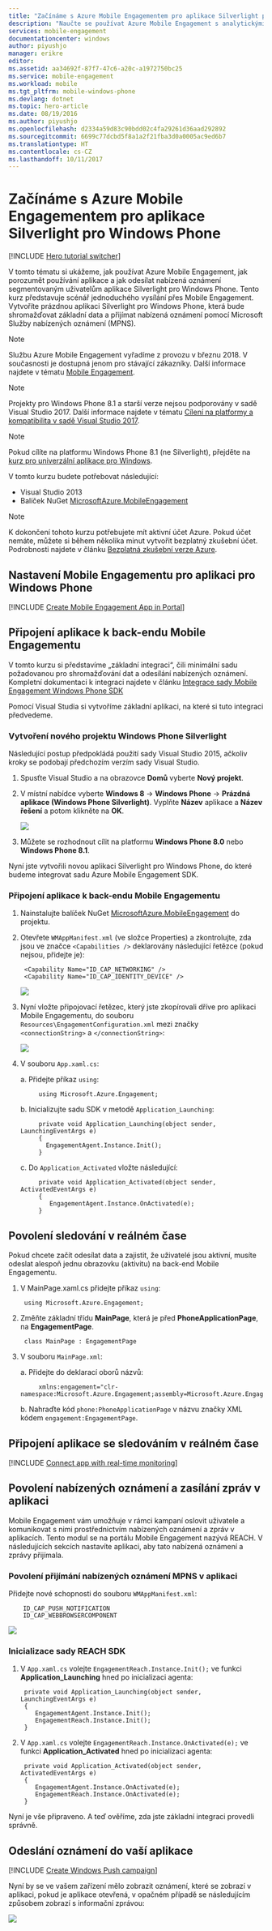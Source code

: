 ```yaml
---
title: "Začínáme s Azure Mobile Engagementem pro aplikace Silverlight pro Windows Phone"
description: "Naučte se používat Azure Mobile Engagement s analytickými funkcemi a nabízenými oznámeními pro aplikace Silverlight pro Windows Phone"
services: mobile-engagement
documentationcenter: windows
author: piyushjo
manager: erikre
editor: 
ms.assetid: aa34692f-87f7-47c6-a20c-a1972750bc25
ms.service: mobile-engagement
ms.workload: mobile
ms.tgt_pltfrm: mobile-windows-phone
ms.devlang: dotnet
ms.topic: hero-article
ms.date: 08/19/2016
ms.author: piyushjo
ms.openlocfilehash: d2334a59d83c90bdd02c4fa29261d36aad292892
ms.sourcegitcommit: 6699c77dcbd5f8a1a2f21fba3d0a0005ac9ed6b7
ms.translationtype: HT
ms.contentlocale: cs-CZ
ms.lasthandoff: 10/11/2017
---
```

# <a name="get-started-with-azure-mobile-engagement-for-windows-phone-silverlight-apps"></a>Začínáme s Azure Mobile Engagementem pro aplikace Silverlight pro Windows Phone
[!INCLUDE [Hero tutorial switcher](../../includes/mobile-engagement-hero-tutorial-switcher.md)]

V tomto tématu si ukážeme, jak používat Azure Mobile Engagement, jak porozumět používání aplikace a jak odesílat nabízená oznámení segmentovaným uživatelům aplikace Silverlight pro Windows Phone.
Tento kurz představuje scénář jednoduchého vysílání přes Mobile Engagement. Vytvoříte prázdnou aplikaci Silverlight pro Windows Phone, která bude shromažďovat základní data a přijímat nabízená oznámení pomocí Microsoft Služby nabízených oznámení (MPNS).

> [!NOTE]
> Službu Azure Mobile Engagement vyřadíme z provozu v březnu 2018. V současnosti je dostupná jenom pro stávající zákazníky. Další informace najdete v tématu [Mobile Engagement](https://azure.microsoft.com/en-us/services/mobile-engagement/).

> [!NOTE]
> Projekty pro Windows Phone 8.1 a starší verze nejsou podporovány v sadě Visual Studio 2017.  Další informace najdete v tématu [Cílení na platformy a kompatibilita v sadě Visual Studio 2017](https://www.visualstudio.com/en-us/productinfo/vs2017-compatibility-vs).

> [!NOTE]
> Pokud cílíte na platformu Windows Phone 8.1 (ne Silverlight), přejděte na [kurz pro univerzální aplikace pro Windows](mobile-engagement-windows-store-dotnet-get-started.md).
> 
> 

V tomto kurzu budete potřebovat následující:

* Visual Studio 2013
* Balíček NuGet [MicrosoftAzure.MobileEngagement]

> [!NOTE]
> K dokončení tohoto kurzu potřebujete mít aktivní účet Azure. Pokud účet nemáte, můžete si během několika minut vytvořit bezplatný zkušební účet. Podrobnosti najdete v článku [Bezplatná zkušební verze Azure](https://azure.microsoft.com/pricing/free-trial/?WT.mc_id=A0E0E5C02&amp;returnurl=http%3A%2F%2Fazure.microsoft.com%2Fen-us%2Fdocumentation%2Farticles%2Fmobile-engagement-windows-phone-get-started).
> 
> 

## <a id="setup-azme"></a>Nastavení Mobile Engagementu pro aplikaci pro Windows Phone
[!INCLUDE [Create Mobile Engagement App in Portal](../../includes/mobile-engagement-create-app-in-portal-new.md)]

## <a id="connecting-app"></a>Připojení aplikace k back-endu Mobile Engagementu
V tomto kurzu si představíme „základní integraci“, čili minimální sadu požadovanou pro shromažďování dat a odesílání nabízených oznámení. Kompletní dokumentaci k integraci najdete v článku [Integrace sady Mobile Engagement Windows Phone SDK](mobile-engagement-windows-phone-sdk-overview.md)

Pomocí Visual Studia si vytvoříme základní aplikaci, na které si tuto integraci předvedeme.

### <a name="create-a-new-windows-phone-silverlight-project"></a>Vytvoření nového projektu Windows Phone Silverlight
Následující postup předpokládá použití sady Visual Studio 2015, ačkoliv kroky se podobají předchozím verzím sady Visual Studio. 

1. Spusťte Visual Studio a na obrazovce **Domů** vyberte **Nový projekt**.
2. V místní nabídce vyberte **Windows 8** -> **Windows Phone** -> **Prázdná aplikace (Windows Phone Silverlight)**. Vyplňte **Název** aplikace a **Název řešení** a potom klikněte na **OK**.
   
    ![][1]
3. Můžete se rozhodnout cílit na platformu **Windows Phone 8.0** nebo **Windows Phone 8.1**.

Nyní jste vytvořili novou aplikaci Silverlight pro Windows Phone, do které budeme integrovat sadu Azure Mobile Engagement SDK.

### <a name="connect-your-app-to-the-mobile-engagement-backend"></a>Připojení aplikace k back-endu Mobile Engagementu
1. Nainstalujte balíček NuGet [MicrosoftAzure.MobileEngagement] do projektu.
2. Otevřete `WMAppManifest.xml` (ve složce Properties) a zkontrolujte, zda jsou ve značce `<Capabilities />` deklarovány následující řetězce (pokud nejsou, přidejte je):
   
        <Capability Name="ID_CAP_NETWORKING" />
        <Capability Name="ID_CAP_IDENTITY_DEVICE" />
   
    ![][2]
3. Nyní vložte připojovací řetězec, který jste zkopírovali dříve pro aplikaci Mobile Engagementu, do souboru `Resources\EngagementConfiguration.xml` mezi značky `<connectionString>` a `</connectionString>`:
   
    ![][3]
4. V souboru `App.xaml.cs`:
   
    a. Přidejte příkaz `using`:
   
            using Microsoft.Azure.Engagement;
   
    b. Inicializujte sadu SDK v metodě `Application_Launching`:
   
            private void Application_Launching(object sender, LaunchingEventArgs e)
            {
              EngagementAgent.Instance.Init();
            }
   
    c. Do `Application_Activated` vložte následující:
   
            private void Application_Activated(object sender, ActivatedEventArgs e)
            {
               EngagementAgent.Instance.OnActivated(e);
            }

## <a id="monitor"></a>Povolení sledování v reálném čase
Pokud chcete začít odesílat data a zajistit, že uživatelé jsou aktivní, musíte odeslat alespoň jednu obrazovku (aktivitu) na back-end Mobile Engagementu.

1. V MainPage.xaml.cs přidejte příkaz `using`:
   
        using Microsoft.Azure.Engagement;
2. Změňte základní třídu **MainPage**, která je před **PhoneApplicationPage**, na **EngagementPage**.
   
        class MainPage : EngagementPage 
3. V souboru `MainPage.xml`:
   
    a. Přidejte do deklarací oborů názvů:
   
            xmlns:engagement="clr-namespace:Microsoft.Azure.Engagement;assembly=Microsoft.Azure.Engagement.EngagementAgent.WP"
   
    b. Nahraďte kód `phone:PhoneApplicationPage` v názvu značky XML kódem `engagement:EngagementPage`.

## <a id="monitor"></a>Připojení aplikace se sledováním v reálném čase
[!INCLUDE [Connect app with real-time monitoring](../../includes/mobile-engagement-connect-app-with-monitor.md)]

## <a id="integrate-push"></a>Povolení nabízených oznámení a zasílání zpráv v aplikaci
Mobile Engagement vám umožňuje v rámci kampaní oslovit uživatele a komunikovat s nimi prostřednictvím nabízených oznámení a zpráv v aplikacích. Tento modul se na portálu Mobile Engagement nazývá REACH.
V následujících sekcích nastavíte aplikaci, aby tato nabízená oznámení a zprávy přijímala.

### <a name="enable-your-app-to-receive-mpns-push-notifications"></a>Povolení přijímání nabízených oznámení MPNS v aplikaci
Přidejte nové schopnosti do souboru `WMAppManifest.xml`:

        ID_CAP_PUSH_NOTIFICATION
        ID_CAP_WEBBROWSERCOMPONENT

   ![][5]

### <a name="initialize-the-reach-sdk"></a>Inicializace sady REACH SDK
1. V `App.xaml.cs` volejte `EngagementReach.Instance.Init();` ve funkci **Application_Launching** hned po inicializaci agenta:
   
        private void Application_Launching(object sender, LaunchingEventArgs e)
        {
           EngagementAgent.Instance.Init();
           EngagementReach.Instance.Init();
        }
2. V `App.xaml.cs` volejte `EngagementReach.Instance.OnActivated(e);` ve funkci **Application_Activated** hned po inicializaci agenta:
   
        private void Application_Activated(object sender, ActivatedEventArgs e)
        {
           EngagementAgent.Instance.OnActivated(e);
           EngagementReach.Instance.OnActivated(e);
        }

Nyní je vše připraveno. A teď ověříme, zda jste základní integraci provedli správně.

## <a id="send"></a>Odeslání oznámení do vaší aplikace
[!INCLUDE [Create Windows Push campaign](../../includes/mobile-engagement-windows-push-campaign.md)]

Nyní by se ve vašem zařízení mělo zobrazit oznámení, které se zobrazí v aplikaci, pokud je aplikace otevřená, v opačném případě se následujícím způsobem zobrazí s informační zprávou: 

![][6]

<!-- URLs. -->
[MicrosoftAzure.MobileEngagement]: http://go.microsoft.com/?linkid=9874664
[Mobile Engagement Windows Phone SDK documentation]: ../mobile-engagement-windows-phone-integrate-engagement/

<!-- Images. -->
[1]: ./media/mobile-engagement-windows-phone-get-started/project-properties.png
[2]: ./media/mobile-engagement-windows-phone-get-started/wmappmanifest-capabilities.png
[3]: ./media/mobile-engagement-windows-phone-get-started/add-connection-string.png
[5]: ./media/mobile-engagement-windows-phone-get-started/reach-capabilities.png
[6]: ./media/mobile-engagement-windows-phone-get-started/push-screenshot.png
